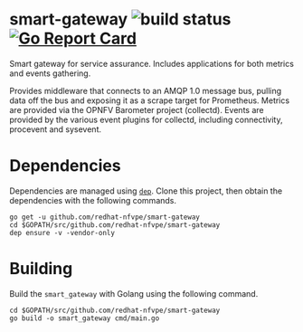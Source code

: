 # smart-gateway ![build status](https://travis-ci.org/redhat-nfvpe/smart-gateway.svg?branch=master) [![Go Report Card](https://goreportcard.com/badge/github.com/redhat-nfvpe/smart-gateway)](https://goreportcard.com/report/github.com/redhat-nfvpe/smart-gateway)

Smart gateway for service assurance. Includes applications for both metrics and events gathering.

Provides middleware that connects to an AMQP 1.0 message bus, pulling data off the bus and exposing it as a 
scrape target for Prometheus. Metrics are provided via the OPNFV Barometer project (collectd). Events are
provided by the various event plugins for collectd, including connectivity, procevent and sysevent.

# Dependencies

Dependencies are managed using [`dep`](https://github.com/golang/dep). Clone this project, then obtain the
dependencies with the following commands.

```
go get -u github.com/redhat-nfvpe/smart-gateway
cd $GOPATH/src/github.com/redhat-nfvpe/smart-gateway
dep ensure -v -vendor-only
```

# Building

Build the `smart_gateway` with Golang using the following command.

```
cd $GOPATH/src/github.com/redhat-nfvpe/smart-gateway
go build -o smart_gateway cmd/main.go 
```
